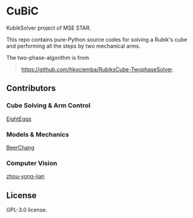 # CuBiC

KubikSolver project of MSE STAR.

This repo contains pure-Python source codes for solving a Rubik's cube and performing all the steps by two mechanical arms.

The two-phase-algorithm is from

> https://github.com/hkociemba/RubiksCube-TwophaseSolver.

## Contributors

### Cube Solving & Arm Control

[EightEggs](https://github.com/eighteggs)

### Models & Mechanics

[BeerChang](https://github.com/BeerChang)

### Computer Vision

[zhou-yong-jian](https://github.com/zhou-yong-jian)

## License

GPL-3.0 license.